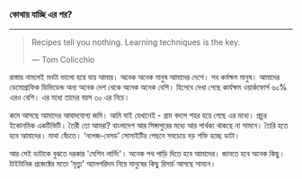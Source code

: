 ### কোথায় যাচ্ছি  এর পর?

---

> Recipes tell you nothing. Learning techniques is the key.
>
> — Tom Colicchio

রাস্তায় নামলেই মনটা ভালো হয়ে যায় আমার। অনেক অনেক মানুষ আমাদের দেশে। সব কর্মক্ষম মানুষ। আমাদের ডেমোগ্রাফিক ডিভিডেন্ড অন্য অনেক দেশ থেকে অনেক অনেক বেশি। হিসেবে দেখা গেছে কার্যক্ষম ওয়ার্কফোর্স ৬০% এরও বেশি। এর মধ্যে তাদের বয়স ৩০ এর নিচে।

কমে আসছে আমাদের আবাদযোগ্য জমি। আমি যাই যেখানেই - গ্রাম বদলে শহর হয়ে গেছে এর মধ্যে। প্রচুর ইকোনমিক একটিভিটি। তৈরী তো আমরা? বাংলাদেশ আর সিঙ্গাপুরের মধ্যে আর পার্থক্য থাকছে না সামনে। তৈরি হতে হবে আমাদের। মাথা বেঁচতে। ‘নলেজ-বেসড’ সোসাইটির পেছনে সবচেয়ে বড় শক্তি হচ্ছে ডাটা।

আর সেই ডাটাকে বুঝতে দরকার 'মেশিন লার্নিং'। অনেক পথ পাড়ি দিতে হবে আমাদের। জানতে হবে অনেক কিছু। টাইটানিক প্রজেক্টের মতো ‘মৃত্যু’ অ্যালগরিদম নিয়ে মানুষের কিছু রিসার্চ আসছে সামনে।

### 



